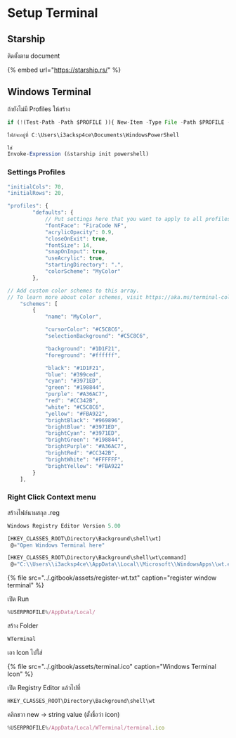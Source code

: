 # Setup Terminal

## Starship

ติดตั้งตาม document

{% embed url="https://starship.rs/" %}

## Windows Terminal

ถ้ายังไม่มี Profiles ให้สร้าง

```javascript
if (!(Test-Path -Path $PROFILE )){ New-Item -Type File -Path $PROFILE -Force }

ไฟล์จะอยู่ที่ C:\Users\i3acksp4ce\Documents\WindowsPowerShell

ใส่ 
Invoke-Expression (&starship init powershell)
```

### Settings Profiles

```javascript
"initialCols": 70,
"initialRows": 20,

"profiles": {
		"defaults": {
			// Put settings here that you want to apply to all profiles.
			"fontFace": "FiraCode NF",
			"acrylicOpacity": 0.9,
			"closeOnExit": true,
			"fontSize": 14,
			"snapOnInput": true,
			"useAcrylic": true,
			"startingDirectory": ".",
			"colorScheme": "MyColor"
		},

// Add custom color schemes to this array.
// To learn more about color schemes, visit https://aka.ms/terminal-color-schemes
	"schemes": [
		{
			"name": "MyColor",

			"cursorColor": "#C5C8C6",
			"selectionBackground": "#C5C8C6",

			"background": "#1D1F21",
			"foreground": "#ffffff",

			"black": "#1D1F21",
			"blue": "#399ced",
			"cyan": "#3971ED",
			"green": "#198844",
			"purple": "#A36AC7",
			"red": "#CC342B",
			"white": "#C5C8C6",
			"yellow": "#FBA922",
			"brightBlack": "#969896",
			"brightBlue": "#3971ED",
			"brightCyan": "#3971ED",
			"brightGreen": "#198844",
			"brightPurple": "#A36AC7",
			"brightRed": "#CC342B",
			"brightWhite": "#FFFFFF",
			"brightYellow": "#FBA922"
		}
	],
```

### Right Click Context menu

สร้างไฟล์นามสกุล .reg

```javascript
Windows Registry Editor Version 5.00

[HKEY_CLASSES_ROOT\Directory\Background\shell\wt]
 @="Open Windows Terminal here"

[HKEY_CLASSES_ROOT\Directory\Background\shell\wt\command]
 @="C:\\Users\\i3acksp4ce\\AppData\\Local\\Microsoft\\WindowsApps\\wt.exe"
```

{% file src="../.gitbook/assets/register-wt.txt" caption="register window terminal" %}

เปิด Run

```javascript
%USERPROFILE%/AppData/Local/
```

สร้าง Folder

```javascript
WTerminal
```

เอา Icon ไปใส่

{% file src="../.gitbook/assets/terminal.ico" caption="Windows Terminal Icon" %}

เปิด Registry Editor แล้วไปที่

```javascript
HKEY_CLASSES_ROOT\Directory\Background\shell\wt
```

คลิกขวา new -&gt; string value \(ตั้งชื่อว่า icon\)

```javascript
%USERPROFILE%/AppData/Local/WTerminal/terminal.ico
```

